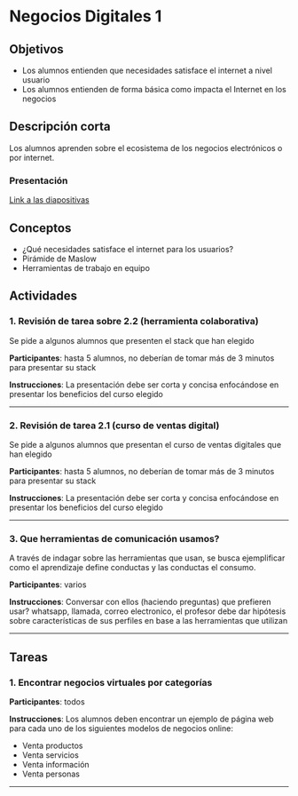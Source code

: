 # Negocios Digitales 1

## Objetivos

- Los alumnos entienden que necesidades satisface el internet a nivel usuario
- Los alumnos entienden de forma básica como impacta el Internet en los negocios

## Descripción corta

Los alumnos aprenden sobre el ecosistema de los negocios electrónicos o por internet.

### Presentación

[Link a las diapositivas](https://drive.google.com/open?id=1KsnwWzXYkGSE9WHvhC88G30UpHnGOTNpF8qDJ8_wnLc)

## Conceptos

- ¿Qué necesidades satisface el internet para los usuarios?
- Pirámide de Maslow
- Herramientas de trabajo en equipo

## Actividades

### 1. Revisión de tarea sobre 2.2 (herramienta colaborativa)

Se pide a algunos alumnos que presenten el stack que han elegido

**Participantes**: hasta 5 alumnos, no deberían de tomar más de 3 minutos para presentar su stack

**Instrucciones**: La presentación debe ser corta y concisa enfocándose en presentar los beneficios del curso elegido

---

### 2. Revisión de tarea 2.1 (curso de ventas digital)

Se pide a algunos alumnos que presentan el curso de ventas digitales que han elegido

**Participantes**: hasta 5 alumnos, no deberían de tomar más de 3 minutos para presentar su stack

**Instrucciones**: La presentación debe ser corta y concisa enfocándose en presentar los beneficios del curso elegido

---

### 3. Que herramientas de comunicación usamos?

A través de indagar sobre las herramientas que usan, se busca ejemplificar como el aprendizaje define conductas y las conductas el consumo.

**Participantes**: varios

**Instrucciones**: Conversar con ellos (haciendo preguntas) que prefieren usar? whatsapp, llamada, correo electronico, el profesor debe dar hipótesis sobre características de sus perfiles en base a las herramientas que utilizan

---

## Tareas

### 1. Encontrar negocios virtuales por categorías

**Participantes**: todos

**Instrucciones**: Los alumnos deben encontrar un ejemplo de página web para cada uno de los siguientes modelos de negocios online:

- Venta productos
- Venta servicios
- Venta información
- Venta personas

---
